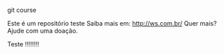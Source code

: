 
git course

Este é um repositório teste
Saiba mais em: http://ws.com.br/
Quer mais? Ajude com uma doação.


Teste !!!!!!!!